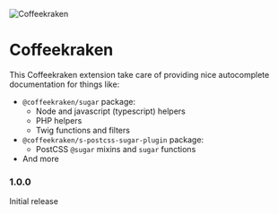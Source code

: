 ![Coffeekraken](https://cdnv2.coffeekraken.io/global/readme-header.png)

# Coffeekraken

This Coffeekraken extension take care of providing nice autocomplete documentation for things like:

-   `@coffeekraken/sugar` package:
    -   Node and javascript (typescript) helpers
    -   PHP helpers
    -   Twig functions and filters
-   `@coffeekraken/s-postcss-sugar-plugin` package:
    -   PostCSS `@sugar` mixins and `sugar` functions
-   And more

### 1.0.0

Initial release
